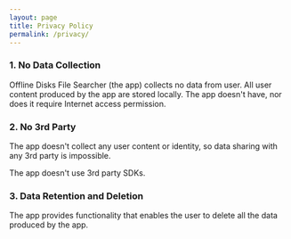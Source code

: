 ```yaml
---
layout: page
title: Privacy Policy
permalink: /privacy/
---
```


### 1. No Data Collection

Offline Disks File Searcher (the app) collects no data from user. 
All user content produced by the app are stored locally. The app doesn't have, nor does it require Internet access permission.

### 2. No 3rd Party

The app doesn't collect any user content or identity, so data sharing with any 3rd party is impossible.

The app doesn't use 3rd party SDKs.

### 3. Data Retention and Deletion

The app provides functionality that enables the user to delete all the data produced by the app.
